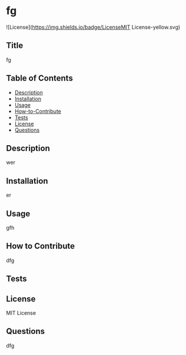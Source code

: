# fg
  ![License](https://img.shields.io/badge/LicenseMIT License-yellow.svg)
## Title
fg

## Table of Contents
  * [Description](#Description)
  * [Installation](#Installation)
  * [Usage](#Usage)
  * [How-to-Contribute](#How-to-Contribute)
  * [Tests](#Tests)
  * [License](#License)
  * [Questions](#Questions)

## Description
wer

## Installation
er

## Usage
gfh

## How to Contribute
dfg

## Tests


## License
MIT License

## Questions
dfg


